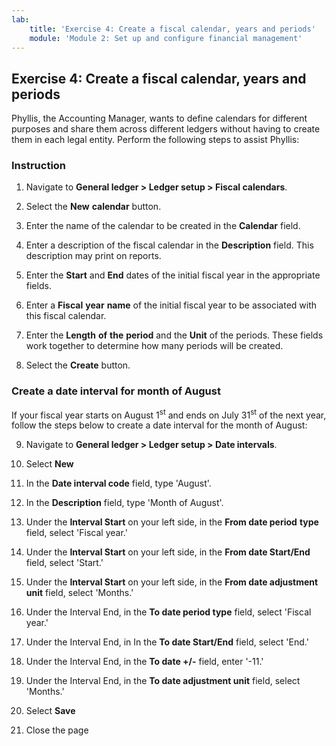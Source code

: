 ```yaml
---
lab:
    title: 'Exercise 4: Create a fiscal calendar, years and periods'
    module: 'Module 2: Set up and configure financial management'
---
```


## Exercise 4: Create a fiscal calendar, years and periods

Phyllis, the Accounting Manager, wants to define calendars for different purposes and share them across different ledgers without having to create them in each legal entity. Perform the following steps to assist Phyllis:

### Instruction



1. Navigate to **General ledger &gt; Ledger setup &gt; Fiscal calendars**.

2. Select the **N****e****w** **cale****n****dar** button.

3. Enter the name of the calendar to be created in the **Calendar** field.

4. Enter a description of the fiscal calendar in the **Descr****i****ption** field. This description may print on reports.


5. Enter the **Start** and **End** dates of the initial fiscal year in the appropriate fields.


6. Enter a **Fiscal** **year** **na****m****e** of the initial fiscal year to be associated with this fiscal calendar.


7. Enter the **Length** **of** **the** **period** and the **Unit** of the periods. These fields work together to determine how many periods will be created.


8. Select the **Cr****ea****te** button.


### Create a date interval for month of August

If your fiscal year starts on August 1<sup data-htmlnode="">st</sup> and ends on July 31<sup data-htmlnode="">st</sup> of the next year, follow the steps below to create a date interval for the month of August:

9. Navigate to **General ledger &gt; Ledger setup &gt; Date intervals**.

10. Select **New**

11. In the **Date interval code** field, type 'August'.

12. In the **Description** field, type 'Month of August'.

13. Under the **Interval Start** on your left side, in the **From date period** **type** field, select 'Fiscal year.'

14. Under the **Interval Start** on your left side, in the **From date Start/End** field, select 'Start.'

15. Under the **Interval Start** on your left side, in the **From date adjustment unit** field, select 'Months.'

16. Under the Interval End, in the **To date period type** field, select 'Fiscal year.'

17. Under the Interval End, in In the **To date Start/End** field, select 'End.'

18. Under the Interval End, in the **To date +/-** field, enter '-11.'

19. Under the Interval End, in the **To date adjustment unit** field, select 'Months.'

20. Select **Save**

21. Close the page


 
